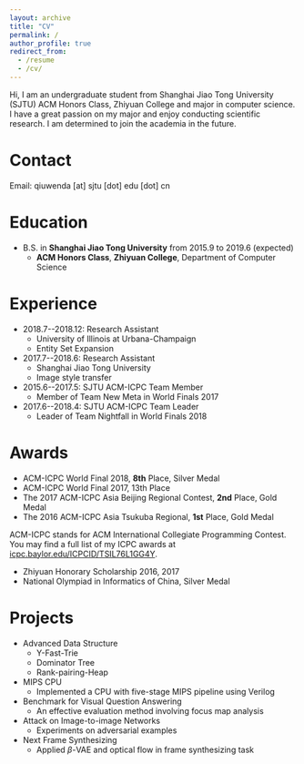 ```yaml
---
layout: archive
title: "CV"
permalink: /
author_profile: true
redirect_from:
  - /resume
  - /cv/
---
```


Hi, I am an undergraduate student from Shanghai Jiao Tong University (SJTU) ACM Honors Class, Zhiyuan College and major in computer science. I have a great passion on my major and enjoy conducting scientific research. I am determined to join the academia in the future.

# Contact

Email: qiuwenda [at] sjtu [dot] edu [dot] cn

Education
======
- B.S. in **Shanghai Jiao Tong University** from 2015.9 to 2019.6 (expected)
  - **ACM Honors Class**, **Zhiyuan College**, Department of Computer Science

Experience
======
* 2018.7--2018.12: Research Assistant
  * University of Illinois at Urbana-Champaign
  * Entity Set Expansion
* 2017.7--2018.6: Research Assistant
  * Shanghai Jiao Tong University
  * Image style transfer
* 2015.6--2017.5: SJTU ACM-ICPC Team Member
  * Member of Team New Meta in World Finals 2017
* 2017.6--2018.4: SJTU ACM-ICPC Team Leader
  * Leader of Team Nightfall in World Finals 2018

# Awards

- ACM-ICPC World Final 2018, **8th** Place, Silver Medal
- ACM-ICPC World Final 2017, 13th Place
- The 2017 ACM-ICPC Asia Beijing Regional Contest, **2nd** Place, Gold Medal
- The 2016 ACM-ICPC Asia Tsukuba Regional, **1st** Place, Gold Medal

ACM-ICPC stands for ACM International Collegiate Programming Contest. You may find a full list of my ICPC awards at [icpc.baylor.edu/ICPCID/TSIL76L1GG4Y]().

- Zhiyuan Honorary Scholarship 2016, 2017
- National Olympiad in Informatics of China, Silver Medal

# Projects

- Advanced Data Structure
  - Y-Fast-Trie
  - Dominator Tree
  - Rank-pairing-Heap
- MIPS CPU
  - Implemented a CPU with five-stage MIPS pipeline using Verilog
- Benchmark for Visual Question Answering
  - An effective evaluation method involving focus map analysis
- Attack on Image-to-image Networks
  - Experiments on adversarial examples
- Next Frame Synthesizing
  - Applied $\beta$-VAE and optical flow in frame synthesizing task